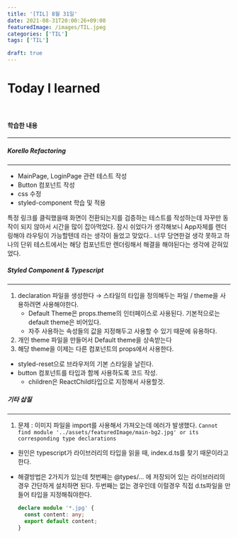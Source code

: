 ```yaml
---
title: '[TIL] 8월 31일'
date: 2021-08-31T20:00:26+09:00
featuredImage: /images/TIL.jpeg
categories: ['TIL']
tags: ['TIL']

draft: true
---
```


# Today I learned

<br>

<!--more-->

#### 학습한 내용

---

##### Korello Refactoring

---

- MainPage, LoginPage 관련 테스트 작성
- Button 컴포넌트 작성
- css 수정
- styled-component 학습 및 적용

특정 링크를 클릭했을때 화면이 전환되는지를 검증하는 테스트를 작성하는데 자꾸만 동작이 되지 않아서 시간을 많이 잡아먹었다.
잠시 쉬었다가 생각해보니 App자체를 렌더링해야 라우팅이 가능할텐데 라는 생각이 들었고 맞았다.. 너무 당연한걸 생각 못하고 하나의 단위 테스트에서는 해당 컴포넌트만 렌더링해서 해결을 해야된다는 생각에 갇혀있었다.

##### Styled Component & Typescript

---

1. declaration 파일을 생성한다 → 스타일의 타입을 정의해두는 파일 / theme을 사용하려면 사용해야한다.
   - Default Theme은 props.theme의 인터페이스로 사용된다.
     기본적으로는 default theme은 비어있다.
   - 자주 사용하는 속성들의 값을 지정해두고 사용할 수 있기 때문에 유용하다.
2. 개인 theme 파일을 만들어서 Default theme을 상속받는다
3. 해당 theme을 이제는 다른 컴포넌트의 props에서 사용한다.

- styled-reset으로 브라우저의 기본 스타일을 날린다.
- button 컴포넌트를 타입과 함께 사용하도록 코드 작성.
  - children은 ReactChild타입으로 지정해서 사용할것.

##### 기타 삽질

---

1. 문제 : 이미지 파일을 import를 사용해서 가져오는데 에러가 발생했다.
   `Cannot find module '../assets/featuredImage/main-bg2.jpg' or its corresponding type declarations`

- 원인은 typescript가 라이브러리의 타입을 읽을 때, index.d.ts를 찾기 때문이라고 한다.
- 해결방법은 2가지가 있는데 첫번째는 @types/... 에 저장되어 있는 라이브러리의 경우 간단하게 설치하면 된다.
  두번째는 없는 경우인데 이럴경우 직접 d.ts파일을 만들어 타입을 지정해줘야한다.

  ```ts
  declare module '*.jpg' {
    const content: any;
    export default content;
  }
  ```
